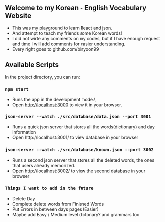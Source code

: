 ## Welcome to my Korean - English Vocabulary Website
- This was my playground to learn React and json.
- And attempt to teach my friends some Korean words!
- I did not wirte any comments on my codes, but if I have enough request and time I will add comments for easier understanding.
- Every right goes to github.com/binyoon99 

## Available Scripts

In the project directory, you can run:

### `npm start`
- Runs the app in the development mode.\
- Open [http://localhost:3000](http://localhost:3000) to view it in your browser.

### `json-server --watch ./src/database/data.json --port 3001`
- Runs a quick json server that stores all the words(dictionary) and day information
- Open http://localhost:3001/ to view database in your browser


### `json-server --watch ./src/database/known.json --port 3002`
- Runs a second json server that stores all the deleted words, the ones that users already memorized. 
- Open http://localhost:3002/ to view the second database in your browser 

### `Things I want to add in the future`
- Delete Day
- Complete delete words from Finished Words 
- Put Errors in between days pages (Easier)
- Maybe add Easy / Medium level dictonary? and grammars too
